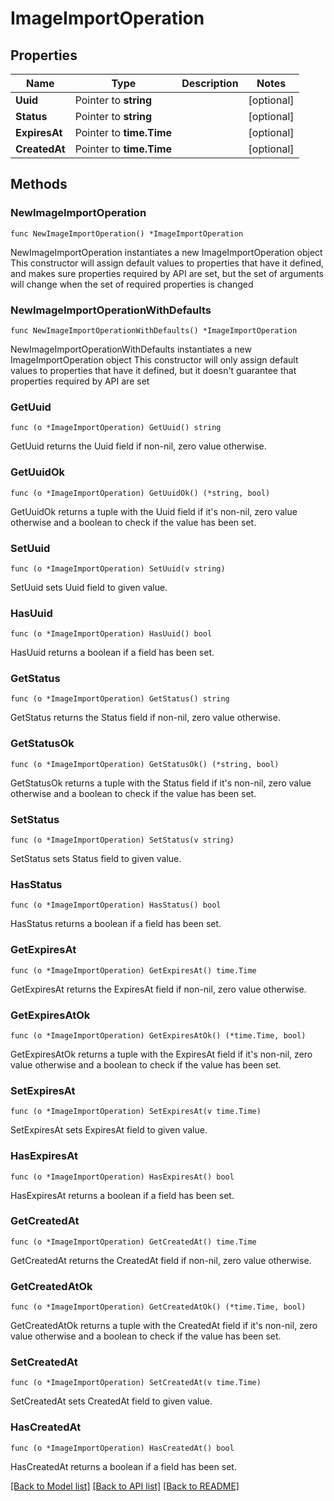 # ImageImportOperation

## Properties

Name | Type | Description | Notes
------------ | ------------- | ------------- | -------------
**Uuid** | Pointer to **string** |  | [optional] 
**Status** | Pointer to **string** |  | [optional] 
**ExpiresAt** | Pointer to **time.Time** |  | [optional] 
**CreatedAt** | Pointer to **time.Time** |  | [optional] 

## Methods

### NewImageImportOperation

`func NewImageImportOperation() *ImageImportOperation`

NewImageImportOperation instantiates a new ImageImportOperation object
This constructor will assign default values to properties that have it defined,
and makes sure properties required by API are set, but the set of arguments
will change when the set of required properties is changed

### NewImageImportOperationWithDefaults

`func NewImageImportOperationWithDefaults() *ImageImportOperation`

NewImageImportOperationWithDefaults instantiates a new ImageImportOperation object
This constructor will only assign default values to properties that have it defined,
but it doesn't guarantee that properties required by API are set

### GetUuid

`func (o *ImageImportOperation) GetUuid() string`

GetUuid returns the Uuid field if non-nil, zero value otherwise.

### GetUuidOk

`func (o *ImageImportOperation) GetUuidOk() (*string, bool)`

GetUuidOk returns a tuple with the Uuid field if it's non-nil, zero value otherwise
and a boolean to check if the value has been set.

### SetUuid

`func (o *ImageImportOperation) SetUuid(v string)`

SetUuid sets Uuid field to given value.

### HasUuid

`func (o *ImageImportOperation) HasUuid() bool`

HasUuid returns a boolean if a field has been set.

### GetStatus

`func (o *ImageImportOperation) GetStatus() string`

GetStatus returns the Status field if non-nil, zero value otherwise.

### GetStatusOk

`func (o *ImageImportOperation) GetStatusOk() (*string, bool)`

GetStatusOk returns a tuple with the Status field if it's non-nil, zero value otherwise
and a boolean to check if the value has been set.

### SetStatus

`func (o *ImageImportOperation) SetStatus(v string)`

SetStatus sets Status field to given value.

### HasStatus

`func (o *ImageImportOperation) HasStatus() bool`

HasStatus returns a boolean if a field has been set.

### GetExpiresAt

`func (o *ImageImportOperation) GetExpiresAt() time.Time`

GetExpiresAt returns the ExpiresAt field if non-nil, zero value otherwise.

### GetExpiresAtOk

`func (o *ImageImportOperation) GetExpiresAtOk() (*time.Time, bool)`

GetExpiresAtOk returns a tuple with the ExpiresAt field if it's non-nil, zero value otherwise
and a boolean to check if the value has been set.

### SetExpiresAt

`func (o *ImageImportOperation) SetExpiresAt(v time.Time)`

SetExpiresAt sets ExpiresAt field to given value.

### HasExpiresAt

`func (o *ImageImportOperation) HasExpiresAt() bool`

HasExpiresAt returns a boolean if a field has been set.

### GetCreatedAt

`func (o *ImageImportOperation) GetCreatedAt() time.Time`

GetCreatedAt returns the CreatedAt field if non-nil, zero value otherwise.

### GetCreatedAtOk

`func (o *ImageImportOperation) GetCreatedAtOk() (*time.Time, bool)`

GetCreatedAtOk returns a tuple with the CreatedAt field if it's non-nil, zero value otherwise
and a boolean to check if the value has been set.

### SetCreatedAt

`func (o *ImageImportOperation) SetCreatedAt(v time.Time)`

SetCreatedAt sets CreatedAt field to given value.

### HasCreatedAt

`func (o *ImageImportOperation) HasCreatedAt() bool`

HasCreatedAt returns a boolean if a field has been set.


[[Back to Model list]](../README.md#documentation-for-models) [[Back to API list]](../README.md#documentation-for-api-endpoints) [[Back to README]](../README.md)


